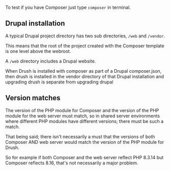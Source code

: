 To test if you have Composer just type `composer` in terminal.

## Drupal installation

A typical Drupal project directory has two sub directories, `/web` and `/vendor`.

This means that the root of the project created with the Composer template is one level above the webroot.

A `/web` directory includes a Drupal website.

When Drush is installed with composer as part of a Drupal composer.json, then drush is installed in the vendor directory of that Drupal installation and upgrading drush is separate from upgrading drupal

## Version matches

The version of the PHP module for Composer and the version of the PHP module for the web server must match, so in shared server environments where different PHP modules have different versions; there must be such a match.

That being said; there isn't necessarily a must that the versions of both Composer AND web server would match the version of the PHP module for Drush.

So for example if both Composer and the web server reflect PHP 8.3.14 but Composer reflects 8.16, that's not necessarily a major problem.
